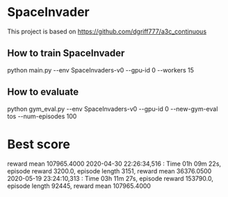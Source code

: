 # SpaceInvader

This project is based on https://github.com/dgriff777/a3c_continuous

## How to train SpaceInvader
python main.py --env SpaceInvaders-v0 --gpu-id 0 --workers 15

## How to evaluate
python gym_eval.py --env SpaceInvaders-v0 --gpu-id 0 --new-gym-eval tos --num-episodes 100

# Best score
reward mean 107965.4000
2020-04-30 22:26:34,516 : Time 01h 09m 22s, episode reward 3200.0, episode length 3151, reward mean 36376.0500
2020-05-19 23:24:10,313 : Time 03h 11m 27s, episode reward 153790.0, episode length 92445, reward mean 107965.4000
